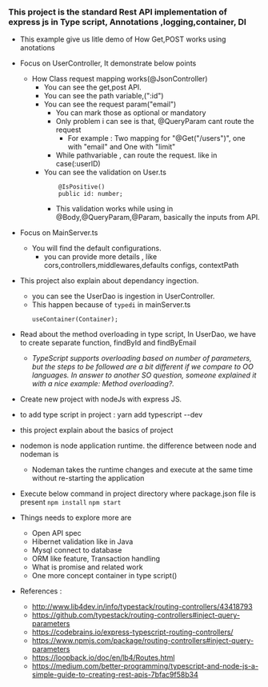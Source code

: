 ### This project is the standard Rest API implementation of express js in Type script, Annotations ,logging,container, DI
* This example give us litle demo of How Get,POST works using anotations
* Focus on UserController, It demonstrate below points
    * How Class request mapping  works(@JsonController)
        * You can see the get,post API.
        * You can see the path variable,(":id")
        * You can see the request param("email")
            * You can mark those as optional or mandatory
            * Only problem i can see is that, @QueryParam cant route the request
                * For example : Two mapping for "@Get("/users")", one with "email" and One with "limit"
            * While pathvariable , can route the request. like in case(:userID)
        * You can see the validation on User.ts
            ```
                @IsPositive()
                public id: number;
            ``` 
            * This validation works while using in @Body,@QueryParam,@Param, basically the inputs from API.
                             
* Focus on MainServer.ts
    * You will find the default configurations.
        * you can provide more details , like cors,controllers,middlewares,defaults configs, contextPath
        
* This project also explain about dependancy ingection. 
    * you can see the UserDao is ingestion in UserController.
    * This happen because of  `typedi` in mainServer.ts
        ```        
      useContainer(Container);
        ```                     
* Read about the method overloading in type script, In UserDao, we have to create separate function, findById and findByEmail
   * _TypeScript supports overloading based on number of parameters, but the steps to be followed are a bit different if we compare to OO languages. In answer to another SO question, someone explained it with a nice example: Method overloading?._
* Create new project with nodeJs with express JS.
* to add type script in project :  yarn add typescript --dev
* this project explain about the basics of project 
* nodemon is node application runtime. the difference between node and nodeman is
   * Nodeman takes the runtime changes and execute at the same time without re-starting the application
* Execute below command in project directory where package.json file is present
       ``` npm install
       ```
          ```npm start```


* Things needs to explore more are 
    * Open API spec
    * Hibernet validation like in Java
    * Mysql connect to database
    * ORM like feature, Transaction handling
    * What is promise and related work
    * One more concept container in type script()
    
* References : 
    * http://www.lib4dev.in/info/typestack/routing-controllers/43418793
    * https://github.com/typestack/routing-controllers#inject-query-parameters
    * https://codebrains.io/express-typescript-routing-controllers/
    * https://www.npmjs.com/package/routing-controllers#inject-query-parameters
    * https://loopback.io/doc/en/lb4/Routes.html
    * https://medium.com/better-programming/typescript-and-node-js-a-simple-guide-to-creating-rest-apis-7bfac9f58b34    
